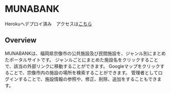 # MUNABANK
Herokuへデプロイ済み　アクセスは[こちら](https://munabank.herokuapp.com/)
## Overview
MUNABANKは、福岡県宗像市の公共施設及び民間施設を、ジャンル別にまとめたポータルサイトです。
ジャンルごとにまとめた施設名をクリックすることで、該当の外部リンクに移動することができます。
Googleマップをクリックすることで、宗像市内の施設の場所を検索することができます。
管理者としてログインすることで、施設情報の参照や、修正、削除、追加をすることもできます。
